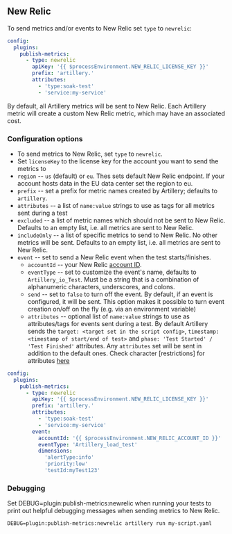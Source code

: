 ## New Relic

To send metrics and/or events to New Relic set `type` to `newrelic`:

```yaml
config:
  plugins:
    publish-metrics:
      - type: newrelic
        apiKey: '{{ $processEnvironment.NEW_RELIC_LICENSE_KEY }}'
        prefix: 'artillery.'
        attributes:
          - 'type:soak-test'
          - 'service:my-service'
```

By default, all Artillery metrics will be sent to New Relic. Each Artillery metric will create a custom New Relic metric, which may have an associated cost.

### Configuration options

- To send metrics to New Relic, set `type` to `newrelic`.
- Set `licenseKey` to the license key for the account you want to send the metrics to
- `region` -- `us` (default) or `eu`. Thes sets default New Relic endpoint. If your account hosts data in the EU data center set the region to eu.
- `prefix` -- set a prefix for metric names created by Artillery; defaults to `artillery`.
- `attributes` -- a list of `name:value` strings to use as tags for all metrics sent during a test
- `excluded` -- a list of metric names which should not be sent to New Relic. Defaults to an empty list, i.e. all metrics are sent to New Relic.
- `includeOnly` -- a list of specific metrics to send to New Relic. No other metrics will be sent. Defaults to an empty list, i.e. all metrics are sent to New Relic.
- `event` -- set to send a New Relic event when the test starts/finishes.
  - `accountId` -- your New Relic [account ID](https://docs.newrelic.com/docs/accounts/accounts-billing/account-structure/account-id/).
  - `eventType` -- set to customize the event's name, defaults to `Artillery_io_Test`. Must be a string that is a combination of alphanumeric characters, underscores, and colons.
  - `send` -- set to `false` to turn off the event. By default, if an event is configured, it will be sent. This option makes it possible to turn event creation on/off on the fly (e.g. via an environment variable)
  - `attributes` -- optional list of `name:value` strings to use as attributes/tags for events sent during a test. By default Artillery sends the `target: <target set in the script config>`, `timestamp: <timestamp of start/end of test>` and `phase: 'Test Started' / 'Test Finished'` attributes. Any `attributes` set will be sent in addition to the default ones. Check character [restrictions] for attributes [here](https://docs.newrelic.com/docs/data-apis/ingest-apis/event-api/introduction-event-api/#instrument)

```yaml
config:
  plugins:
    publish-metrics:
      - type: newrelic
        apiKey: '{{ $processEnvironment.NEW_RELIC_LICENSE_KEY }}'
        prefix: 'artillery.'
        attributes:
          - 'type:soak-test'
          - 'service:my-service'
        event:
          accountId: '{{ $processEnvironment.NEW_RELIC_ACCOUNT_ID }}'
          eventType: 'Artillery_load_test'
          dimensions:
            'alertType:info'
            'priority:low'
            'testId:myTest123'
```

### Debugging

Set DEBUG=plugin:publish-metrics:newrelic when running your tests to print out helpful debugging messages when sending metrics to New Relic.

```
DEBUG=plugin:publish-metrics:newrelic artillery run my-script.yaml
```
